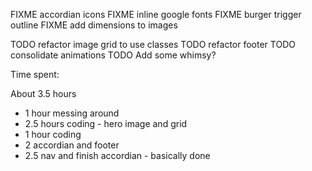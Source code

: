 FIXME accordian icons
FIXME inline google fonts
FIXME burger trigger outline
FIXME add dimensions to images

TODO refactor image grid to use classes
TODO refactor footer
TODO consolidate animations
TODO Add some whimsy?

Time spent:

About 3.5 hours

- 1 hour messing around
- 2.5 hours coding - hero image and grid
- 1 hour coding
- 2 accordian and footer
- 2.5 nav and finish accordian - basically done
